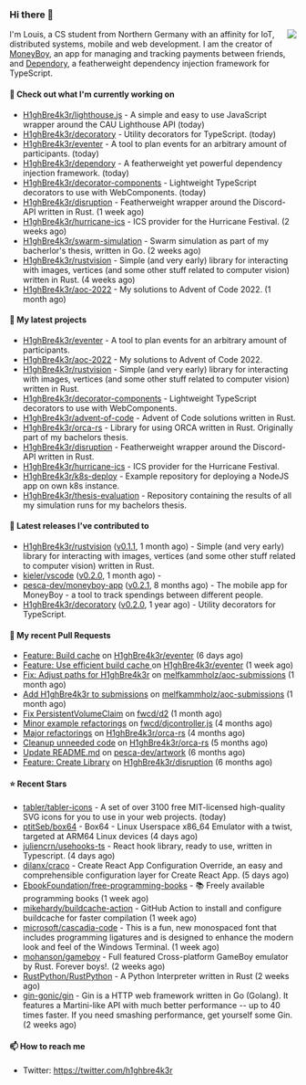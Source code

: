 ### Hi there 👋


<img align="right" src="https://github-readme-stats.vercel.app/api?username=h1ghbre4k3r">

I'm Louis, a CS student from Northern Germany with an affinity for IoT, distributed systems, mobile and web development. I am the creator of [MoneyBoy](https://github.com/pesca-dev/moneyboy-app), an app for managing and tracking payments between friends, and [Dependory](https://github.com/H1ghBre4k3r/dependory), a featherweight dependency injection framework for TypeScript.

#### 👷 Check out what I'm currently working on

- [H1ghBre4k3r/lighthouse.js](https://github.com/H1ghBre4k3r/lighthouse.js) - A simple and easy to use JavaScript wrapper around the CAU Lighthouse API (today)
- [H1ghBre4k3r/decoratory](https://github.com/H1ghBre4k3r/decoratory) - Utility decorators for TypeScript. (today)
- [H1ghBre4k3r/eventer](https://github.com/H1ghBre4k3r/eventer) - A tool to plan events for an arbitrary amount of participants. (today)
- [H1ghBre4k3r/dependory](https://github.com/H1ghBre4k3r/dependory) - A featherweight yet powerful dependency injection framework. (today)
- [H1ghBre4k3r/decorator-components](https://github.com/H1ghBre4k3r/decorator-components) - Lightweight TypeScript decorators to use with WebComponents. (today)
- [H1ghBre4k3r/disruption](https://github.com/H1ghBre4k3r/disruption) - Featherweight wrapper around the Discord-API written in Rust. (1 week ago)
- [H1ghBre4k3r/hurricane-ics](https://github.com/H1ghBre4k3r/hurricane-ics) - ICS provider for the Hurricane Festival. (2 weeks ago)
- [H1ghBre4k3r/swarm-simulation](https://github.com/H1ghBre4k3r/swarm-simulation) - Swarm simulation as part of my bacherlor&#39;s thesis, written in Go. (2 weeks ago)
- [H1ghBre4k3r/rustvision](https://github.com/H1ghBre4k3r/rustvision) - Simple (and very early) library for interacting with images, vertices (and some other stuff related to computer vision) written in Rust.  (4 weeks ago)
- [H1ghBre4k3r/aoc-2022](https://github.com/H1ghBre4k3r/aoc-2022) - My solutions to Advent of Code 2022. (1 month ago)

#### 🌱 My latest projects

- [H1ghBre4k3r/eventer](https://github.com/H1ghBre4k3r/eventer) - A tool to plan events for an arbitrary amount of participants.
- [H1ghBre4k3r/aoc-2022](https://github.com/H1ghBre4k3r/aoc-2022) - My solutions to Advent of Code 2022.
- [H1ghBre4k3r/rustvision](https://github.com/H1ghBre4k3r/rustvision) - Simple (and very early) library for interacting with images, vertices (and some other stuff related to computer vision) written in Rust. 
- [H1ghBre4k3r/decorator-components](https://github.com/H1ghBre4k3r/decorator-components) - Lightweight TypeScript decorators to use with WebComponents.
- [H1ghBre4k3r/advent-of-code](https://github.com/H1ghBre4k3r/advent-of-code) - Advent of Code solutions written in Rust.
- [H1ghBre4k3r/orca-rs](https://github.com/H1ghBre4k3r/orca-rs) - Library for using ORCA written in Rust. Originally part of my bachelors thesis.
- [H1ghBre4k3r/disruption](https://github.com/H1ghBre4k3r/disruption) - Featherweight wrapper around the Discord-API written in Rust.
- [H1ghBre4k3r/hurricane-ics](https://github.com/H1ghBre4k3r/hurricane-ics) - ICS provider for the Hurricane Festival.
- [H1ghBre4k3r/k8s-deploy](https://github.com/H1ghBre4k3r/k8s-deploy) - Example repository for deploying a NodeJS app on own k8s instance.
- [H1ghBre4k3r/thesis-evaluation](https://github.com/H1ghBre4k3r/thesis-evaluation) - Repository containing the results of all my simulation runs for my bachelors thesis.

#### 🔭 Latest releases I've contributed to

- [H1ghBre4k3r/rustvision](https://github.com/H1ghBre4k3r/rustvision) ([v0.1.1](https://github.com/H1ghBre4k3r/rustvision/releases/tag/v0.1.1), 1 month ago) - Simple (and very early) library for interacting with images, vertices (and some other stuff related to computer vision) written in Rust. 
- [kieler/vscode](https://github.com/kieler/vscode) ([v0.2.0](https://github.com/kieler/vscode/releases/tag/v0.2.0), 1 month ago) - 
- [pesca-dev/moneyboy-app](https://github.com/pesca-dev/moneyboy-app) ([v0.2.1](https://github.com/pesca-dev/moneyboy-app/releases/tag/v0.2.1), 8 months ago) - The mobile app for MoneyBoy - a tool to track spendings between different people.
- [H1ghBre4k3r/decoratory](https://github.com/H1ghBre4k3r/decoratory) ([v0.2.0](https://github.com/H1ghBre4k3r/decoratory/releases/tag/v0.2.0), 1 year ago) - Utility decorators for TypeScript.

#### 🔨 My recent Pull Requests

- [Feature: Build cache](https://github.com/H1ghBre4k3r/eventer/pull/18) on [H1ghBre4k3r/eventer](https://github.com/H1ghBre4k3r/eventer) (6 days ago)
- [Feature: Use efficient build cache ](https://github.com/H1ghBre4k3r/eventer/pull/12) on [H1ghBre4k3r/eventer](https://github.com/H1ghBre4k3r/eventer) (1 week ago)
- [Fix: Adjust paths for H1ghBre4k3r](https://github.com/melfkammholz/aoc-submissions/pull/26) on [melfkammholz/aoc-submissions](https://github.com/melfkammholz/aoc-submissions) (1 month ago)
- [Add H1ghBre4k3r to submissions](https://github.com/melfkammholz/aoc-submissions/pull/13) on [melfkammholz/aoc-submissions](https://github.com/melfkammholz/aoc-submissions) (1 month ago)
- [Fix PersistentVolumeClaim](https://github.com/fwcd/d2/pull/123) on [fwcd/d2](https://github.com/fwcd/d2) (1 month ago)
- [Minor example refactorings](https://github.com/fwcd/djcontroller.js/pull/3) on [fwcd/djcontroller.js](https://github.com/fwcd/djcontroller.js) (4 months ago)
- [Major refactorings](https://github.com/H1ghBre4k3r/orca-rs/pull/4) on [H1ghBre4k3r/orca-rs](https://github.com/H1ghBre4k3r/orca-rs) (4 months ago)
- [Cleanup unneeded code](https://github.com/H1ghBre4k3r/orca-rs/pull/2) on [H1ghBre4k3r/orca-rs](https://github.com/H1ghBre4k3r/orca-rs) (5 months ago)
- [Update README.md](https://github.com/pesca-dev/artwork/pull/2) on [pesca-dev/artwork](https://github.com/pesca-dev/artwork) (6 months ago)
- [Feature: Create Library](https://github.com/H1ghBre4k3r/disruption/pull/2) on [H1ghBre4k3r/disruption](https://github.com/H1ghBre4k3r/disruption) (6 months ago)

#### ⭐ Recent Stars

- [tabler/tabler-icons](https://github.com/tabler/tabler-icons) - A set of over 3100 free MIT-licensed high-quality SVG icons for you to use in your web projects. (today)
- [ptitSeb/box64](https://github.com/ptitSeb/box64) - Box64 - Linux Userspace x86_64 Emulator with a twist, targeted at ARM64 Linux devices (4 days ago)
- [juliencrn/usehooks-ts](https://github.com/juliencrn/usehooks-ts) - React hook library, ready to use, written in Typescript. (4 days ago)
- [dilanx/craco](https://github.com/dilanx/craco) - Create React App Configuration Override, an easy and comprehensible configuration layer for Create React App. (5 days ago)
- [EbookFoundation/free-programming-books](https://github.com/EbookFoundation/free-programming-books) - :books: Freely available programming books (1 week ago)
- [mikehardy/buildcache-action](https://github.com/mikehardy/buildcache-action) - GitHub Action to install and configure buildcache for faster compilation (1 week ago)
- [microsoft/cascadia-code](https://github.com/microsoft/cascadia-code) - This is a fun, new monospaced font that includes programming ligatures and is designed to enhance the modern look and feel of the Windows Terminal. (1 week ago)
- [mohanson/gameboy](https://github.com/mohanson/gameboy) - Full featured Cross-platform GameBoy emulator by Rust. Forever boys!. (2 weeks ago)
- [RustPython/RustPython](https://github.com/RustPython/RustPython) - A Python Interpreter written in Rust (2 weeks ago)
- [gin-gonic/gin](https://github.com/gin-gonic/gin) - Gin is a HTTP web framework written in Go (Golang). It features a Martini-like API with much better performance -- up to 40 times faster. If you need smashing performance, get yourself some Gin. (2 weeks ago)

#### 📫 How to reach me

- Twitter: https://twitter.com/h1ghbre4k3r
